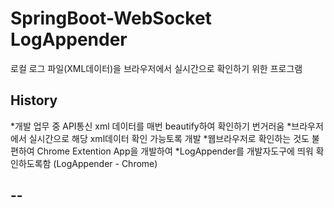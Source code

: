 # SpringBoot-WebSocket LogAppender

로컬 로그 파일(XML데이터)을 브라우저에서 실시간으로 확인하기 위한 프로그램

## History

*개발 업무 중 API통신 xml 데이터를 매번 beautify하여 확인하기 번거러움
*브라우저에서 실시간으로 해당 xml데이터 확인 가능토록 개발
*웹브라우저로 확인하는 것도 불편하여 Chrome Extention App을 개발하여
*LogAppender를 개발자도구에 띄워 확인하도록함 (LogAppender - Chrome)
## --
